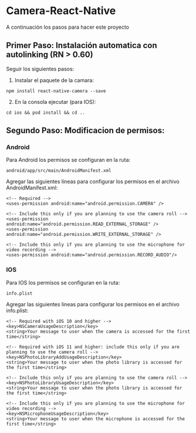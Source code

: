 # Camera-React-Native

A continuación los pasos para hacer este proyecto

## Primer Paso: Instalación automatica con autolinking (RN > 0.60)

Seguir los siguientes pasos:

1. Instalar el paquete de la camara:
```
npm install react-native-camera --save
```
2. En la consola ejecutar (para IOS):
```
cd ios && pod install && cd ..
```

## Segundo Paso: Modificacion de permisos:

### Android
 Para Android los permisos se configuran en la ruta:
 ```
 android/app/src/main/AndroidManifest.xml
 ```
 Agregar las siguientes lineas para configurar los permisos en el archivo AndroidManifest.xml:
 ```
 <!-- Required -->
<uses-permission android:name="android.permission.CAMERA" />

<!-- Include this only if you are planning to use the camera roll -->
<uses-permission android:name="android.permission.READ_EXTERNAL_STORAGE" />
<uses-permission android:name="android.permission.WRITE_EXTERNAL_STORAGE" />

<!-- Include this only if you are planning to use the microphone for video recording -->
<uses-permission android:name="android.permission.RECORD_AUDIO"/>
 ```

 ### IOS
 Para IOS los permisos se configuran en la ruta:

```
info.plist
```
Agregar las siguientes lineas para configurar los permisos en el archivo info.plist:

```
<!-- Required with iOS 10 and higher -->
<key>NSCameraUsageDescription</key>
<string>Your message to user when the camera is accessed for the first time</string>

<!-- Required with iOS 11 and higher: include this only if you are planning to use the camera roll -->
<key>NSPhotoLibraryAddUsageDescription</key>
<string>Your message to user when the photo library is accessed for the first time</string>

<!-- Include this only if you are planning to use the camera roll -->
<key>NSPhotoLibraryUsageDescription</key>
<string>Your message to user when the photo library is accessed for the first time</string>

<!-- Include this only if you are planning to use the microphone for video recording -->
<key>NSMicrophoneUsageDescription</key>
<string>Your message to user when the microphone is accessed for the first time</string>
```




